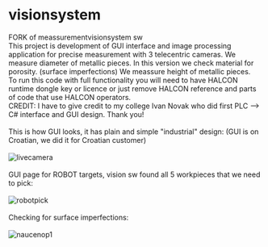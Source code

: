 # visionsystem
FORK of meassurementvisionsystem sw\
This project is development of GUI interface and image processing application for precise measurement with 3 telecentric cameras.
We measure diameter of metallic pieces.
In this version we check material for porosity. (surface imperfections)
We meassure height of metallic pieces.\
To run this code with full functionality you will need to have HALCON runtime dongle key or licence or just remove HALCON reference and parts of code that use HALCON operators.
\
CREDIT: I have to give credit to my college Ivan Novak who did first PLC --> C# interface and GUI design. Thank you!\
\
This is how GUI looks, it has plain and simple "industrial" design: (GUI is on Croatian, we did it for Croatian customer)\
\
![livecamera](https://user-images.githubusercontent.com/28594128/39088752-014edf16-45b8-11e8-929f-c64d5d9dd055.PNG)\
\
GUI page for ROBOT targets, vision sw found all 5 workpieces that we need to pick: \
\
![robotpick](https://user-images.githubusercontent.com/28594128/39088819-4bf93d08-45b9-11e8-85cc-cbcec6f21de6.PNG)\
\
Checking for surface imperfections:\
\
![naucenop1](https://user-images.githubusercontent.com/28594128/39088847-f476930e-45b9-11e8-92c8-c4142bec77f0.PNG)

